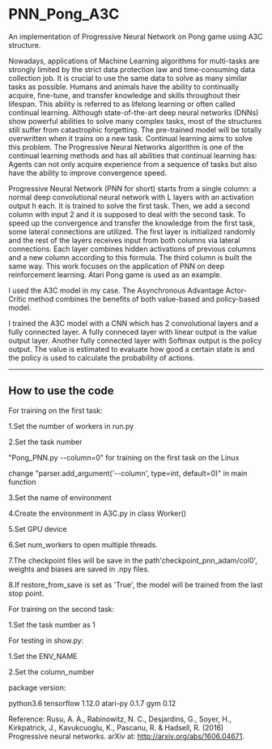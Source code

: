 # PNN_Pong_A3C

An implementation of Progressive Neural Network on Pong game using A3C structure.

Nowadays, applications of Machine Learning algorithms for multi-tasks are strongly limited by the strict data protection law and time-consuming data collection job. It is crucial to use the same data to solve as many similar tasks as possible. Humans and animals have the ability to continually acquire, fine-tune, and transfer knowledge and skills throughout their lifespan. This ability is referred to as lifelong learning or often called continual learning. Although state-of-the-art deep neural networks (DNNs) show powerful abilities to solve many complex tasks, most of the structures still suffer from catastrophic forgetting. The pre-trained model will be totally overwritten when it trains on a new task. Continual learning aims to solve this problem. The Progressive Neural Networks algorithm is one of the continual learning methods and has all abilities that continual learning has: Agents can not only acquire experience from a sequence of tasks but also have the ability to improve convergence speed.

Progressive Neural Network (PNN for short) starts from a single column: a normal deep convolutional neural network with L layers with an activation output h each. It is trained to solve the first task. Then, we add a second column with input 2 and it is supposed to deal with the second task. To speed up the convergence and transfer the knowledge from the first task, some lateral connections are utilized. The first layer is initialized randomly and the rest of the layers receives input from both columns via lateral connections. Each layer combines hidden activations of previous columns and a new column according to this formula. The third column is built the same way.
This work focuses on the application of PNN on deep reinforcement learning. Atari Pong game is used as an example.

I used the A3C model in my case. The Asynchronous Advantage Actor-Critic method combines the benefits of both value-based and policy-based model. 

I trained the A3C model with a CNN which has 2 convolutional layers and a fully connected layer. A fully conneced layer with linear output is the value output layer. Another fully connected layer with Softmax output is the policy output. The value is estimated to evaluate how good a certain state is and the policy is used to calculate the probability of actions.

----------------------------------------------
How to use the code
----------------------------------------------
For training on the first task: 

1.Set the number of workers in run.py

2.Set the task number

  "Pong_PNN.py --column=0" for training on the first task on the Linux

  change "parser.add_argument('--column', type=int, default=0)" in main function

3.Set the name of environment

4.Create the environment in A3C.py in class Worker()

5.Set GPU device

6.Set num_workers to open multiple threads.

7.The checkpoint files will be save in the path'checkpoint_pnn_adam/col0', weights and biases are saved in .npy files.

8.If restore_from_save is set as 'True', the model will be trained from the last stop point.

For training on the second task:

1.Set the task number as 1

For testing in show.py:

1.Set the ENV_NAME

2.Set the column_number

package version:

python3.6
tensorflow 1.12.0
atari-py 0.1.7
gym 0.12

Reference: Rusu, A. A., Rabinowitz, N. C., Desjardins, G., Soyer, H., Kirkpatrick, J., Kavukcuoglu, K., Pascanu, R. & Hadsell, R. (2016) Progressive neural networks. arXiv at: http://arxiv.org/abs/1606.04671.
